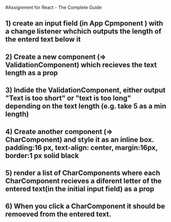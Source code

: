 #Assignment for React - The Complete Guide

## 1) create an input field (in App Cpmponent ) with a change listener whchich outputs the length of the enterd text below it

## 2) Create a new component (=> ValidationComponent) which recieves the text length as a prop

## 3) Indide the ValidationComponent, either output "Text is too short" or "text is too long" depending on the text length (e.g. take 5 as a min length)

## 4) Create another component (=> CharComponent) and style it as an inline box. padding:16 px, text-align: center, margin:16px, border:1 px solid black

## 5) render a list of CharComponents where each CharComponent recieves a diferent letter of the entered text(in the initial input field) as a prop

## 6) When you click a CharComponent it should be remoeved from the entered text.
